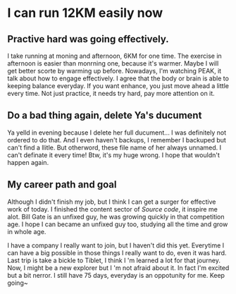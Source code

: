 # I can run 12KM easily now

## Practive hard was going effectively.
I take running at moning and afternoon, 6KM for one time.
The exercise in afternoon is easier than monrning one, because it's warmer.
Maybe I will get better scorte by warming up before.
Nowadays, I'm watching PEAK, it talk about how to engage effectively.
I agree that the body or brain is able to keeping balance everyday.
If you want enhance, you just move ahead a little every time. 
Not just practice, it needs try hard, pay more attention on it.

## Do a bad thing again, delete Ya's ducument
Ya yelld in evening because I delete her full ducument...
I was definitely not ordered to do that.
And I even haven't backups, I remember I backuped but can't find a llitle.
But otherword, these file name of her always unnamed. I can't definate it every time!
Btw, it's my huge wrong. I hope that wouldn't happen again.

## My career path and goal
Although I didn't finish my job, but I think I can get a surger for effective work of today.
I finished the content sector of *Source code*, it inspire me alot.
Bill Gate is an unfixed guy, he was growing quickly in that competition age.
I hope I can became an unfixed guy too, studying all the time and grow in whole age.

I have a company I really want to join, but I haven't did this yet.
Everytime I can have a big possible in those things I really want to do, even it was hard.
Last trip is take a bickle to Tiblet, I think I 'm learned a lot for that journey.
Now, I might be a new explorer but I 'm not afraid about it.
In fact I'm excited but a bit nerror.
I still have 75 days, everyday is an oppotunity for me. Keep going~
